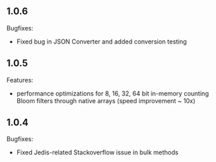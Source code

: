 ## 1.0.6

Bugfixes:
 - Fixed bug in JSON Converter and added conversion testing

## 1.0.5

Features:
 - performance optimizations for 8, 16, 32, 64 bit in-memory counting Bloom filters through native arrays (speed improvement ~ 10x)


## 1.0.4

Bugfixes:
 - Fixed Jedis-related Stackoverflow issue in bulk methods